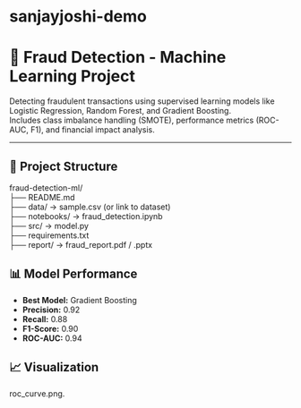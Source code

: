 # sanjayjoshi-demo
# 🧠 Fraud Detection - Machine Learning Project

Detecting fraudulent transactions using supervised learning models like Logistic Regression, Random Forest, and Gradient Boosting.  
Includes class imbalance handling (SMOTE), performance metrics (ROC-AUC, F1), and financial impact analysis.

---

## 📁 Project Structure
fraud-detection-ml/  
├── README.md  
├── data/ → sample.csv (or link to dataset)  
├── notebooks/ → fraud_detection.ipynb  
├── src/ → model.py  
├── requirements.txt  
├── report/ → fraud_report.pdf / .pptx

## 📊 Model Performance

- **Best Model:** Gradient Boosting  
- **Precision:** 0.92  
- **Recall:** 0.88  
- **F1-Score:** 0.90  
- **ROC-AUC:** 0.94

## 📈 Visualization

roc_curve.png.



